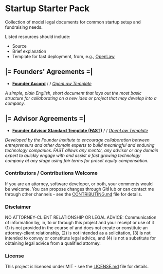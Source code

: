 # Startup Starter Pack
Collection of model legal documents for common startup setup and fundraising needs.

Listed resources should include:

* Source
* Brief explanation
* Template for fast deployment, from, e.g., [OpenLaw](https://openlaw.io/)

## |= Founders' Agreements =| 
* [**Founder Accord**](https://www.mcoblaw.com/founder-accord) / /
[*OpenLaw Template*](https://app.openlaw.io/template/Founder%20Accord)

*A simple, plain English, short document that lays out the most basic structure for collaborating on a new idea or project that may develop into a company.* 

## |= Advisor Agreements =| 
* [**Founder Advisor Standard Template (FAST)**](https://www.docracy.com/263/founder-advisor-standard-template) / /
[*OpenLaw Template*](https://app.openlaw.io/template/Advisor%20Agreement)

*Developed by the Founder Institute to encourage collaboration between entrepreneurs and other domain experts to build meaningful and enduring technology companies. FAST allows any mentor, any advisor or any domain expert to quickly engage with and assist a fast growing technology company at any stage using fair terms for preset equity compensation.*

### Contributors / Contributions Welcome

If you are an attorney, software developer, or both, your comments would be welcome. You can propose changes through GitHub or can contact me through other channels - see the [CONTRIBUTING.md](CONTRIBUTING.md) file for details.

### Disclaimer

NO ATTORNEY-CLIENT RELATIONSHIP OR LEGAL ADVICE: Communication of information by, in, to or through this project and your receipt or use of it (1) is not provided in the course of and does not create or constitute an attorney-client relationship, (2) is not intended as a solicitation, (3) is not intended to convey or constitute legal advice, and (4) is not a substitute for obtaining legal advice from a qualified attorney.

### License

This project is licensed under MIT - see the [LICENSE.md](LICENSE.md) file for details.
